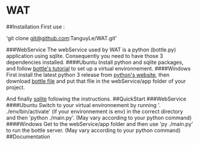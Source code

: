 # WAT

##Installation
First use :

'git clone git@github.com:TanguyLe/WAT.git'

###WebService
The webService used by WAT is a python (bottle.py) application using sqlite. Consequently you need to have those 3 dependencies installed.
####Ubuntu
Install python and sqlite packages, and follow [bottle's tutorial](https://bottlepy.org/docs/dev/tutorial.html#installation) to set up a virtual environnement.
####Windows
First install the latest python 3 release from [python's website](https://www.python.org/downloads/windows/), then download [bottle file](https://github.com/bottlepy/bottle/raw/master/bottle.py) and put that file in the webService/app folder of your project.

And finally [sqlite](https://www.tutorialspoint.com/sqlite/sqlite_installation.htm) following the instructions.
##QuickStart
###WebService
####Ubuntu
Switch to your virtual environnement by running '. ./env/bin/activate' (if your environnement is env) in the correct directory and then 'python ./main.py'. (May vary according to your python command)
####Windows
Get to the webService/app folder and then use 'py ./main.py' to run the bottle server. (May vary according to your python command)
##Documentation

